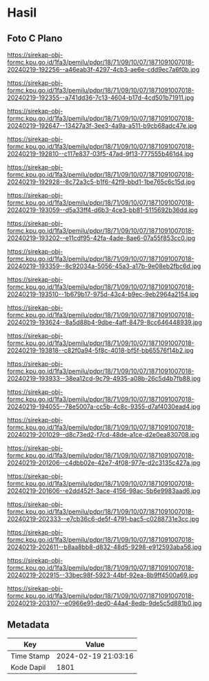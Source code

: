 # Hasil

## Foto C Plano

https://sirekap-obj-formc.kpu.go.id/1fa3/pemilu/pdpr/18/71/09/10/07/1871091007018-20240219-192256--a46eab3f-4297-4cb3-ae6e-cdd9ec7a6f0b.jpg

https://sirekap-obj-formc.kpu.go.id/1fa3/pemilu/pdpr/18/71/09/10/07/1871091007018-20240219-192355--a741dd36-7c13-4604-b17d-4cd501b71911.jpg

https://sirekap-obj-formc.kpu.go.id/1fa3/pemilu/pdpr/18/71/09/10/07/1871091007018-20240219-192647--13427a3f-3ee3-4a9a-a511-b9cb68adc47e.jpg

https://sirekap-obj-formc.kpu.go.id/1fa3/pemilu/pdpr/18/71/09/10/07/1871091007018-20240219-192810--c117e837-03f5-47ad-9f13-777555b461d4.jpg

https://sirekap-obj-formc.kpu.go.id/1fa3/pemilu/pdpr/18/71/09/10/07/1871091007018-20240219-192928--8c72a3c5-b1f6-42f9-bbd1-1be765c6c15d.jpg

https://sirekap-obj-formc.kpu.go.id/1fa3/pemilu/pdpr/18/71/09/10/07/1871091007018-20240219-193059--d5a33ff4-d6b3-4ce3-bb81-5115692b36dd.jpg

https://sirekap-obj-formc.kpu.go.id/1fa3/pemilu/pdpr/18/71/09/10/07/1871091007018-20240219-193202--e11cdf95-42fa-4ade-8ae6-07a55f853cc0.jpg

https://sirekap-obj-formc.kpu.go.id/1fa3/pemilu/pdpr/18/71/09/10/07/1871091007018-20240219-193359--8c92034a-5056-45a3-a17b-9e08eb2fbc6d.jpg

https://sirekap-obj-formc.kpu.go.id/1fa3/pemilu/pdpr/18/71/09/10/07/1871091007018-20240219-193510--1b679b17-975d-43c4-b9ec-9eb2964a2154.jpg

https://sirekap-obj-formc.kpu.go.id/1fa3/pemilu/pdpr/18/71/09/10/07/1871091007018-20240219-193624--8a5d88b4-9dbe-4aff-8479-8cc646448939.jpg

https://sirekap-obj-formc.kpu.go.id/1fa3/pemilu/pdpr/18/71/09/10/07/1871091007018-20240219-193818--c82f0a94-5f8c-4018-bf5f-bb65576f14b2.jpg

https://sirekap-obj-formc.kpu.go.id/1fa3/pemilu/pdpr/18/71/09/10/07/1871091007018-20240219-193933--38ea12cd-9c79-4935-a08b-26c5d4b7fb88.jpg

https://sirekap-obj-formc.kpu.go.id/1fa3/pemilu/pdpr/18/71/09/10/07/1871091007018-20240219-194055--78e5007a-cc5b-4c8c-9355-d7af4030ead4.jpg

https://sirekap-obj-formc.kpu.go.id/1fa3/pemilu/pdpr/18/71/09/10/07/1871091007018-20240219-201029--d8c73ed2-f7cd-48de-a1ce-d2e0ea830708.jpg

https://sirekap-obj-formc.kpu.go.id/1fa3/pemilu/pdpr/18/71/09/10/07/1871091007018-20240219-201206--c4dbb02e-42e7-4f08-977e-d2c3135c427a.jpg

https://sirekap-obj-formc.kpu.go.id/1fa3/pemilu/pdpr/18/71/09/10/07/1871091007018-20240219-201606--e2dd452f-3ace-4156-98ac-5b6e9983aad6.jpg

https://sirekap-obj-formc.kpu.go.id/1fa3/pemilu/pdpr/18/71/09/10/07/1871091007018-20240219-202333--e7cb36c6-de5f-4791-bac5-c0288731e3cc.jpg

https://sirekap-obj-formc.kpu.go.id/1fa3/pemilu/pdpr/18/71/09/10/07/1871091007018-20240219-202611--b8aa8bb8-d832-48d5-9298-e912593aba56.jpg

https://sirekap-obj-formc.kpu.go.id/1fa3/pemilu/pdpr/18/71/09/10/07/1871091007018-20240219-202915--33bec98f-5923-44bf-92ea-8b9ff4500a69.jpg

https://sirekap-obj-formc.kpu.go.id/1fa3/pemilu/pdpr/18/71/09/10/07/1871091007018-20240219-203107--e0966e91-ded0-44a4-8edb-9de5c5d881b0.jpg


## Metadata

| Key        | Value               |
| ---------- | ------------------- |
| Time Stamp | 2024-02-19 21:03:16 |
| Kode Dapil | 1801                |



